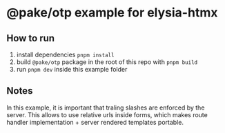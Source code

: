 # @pake/otp example for elysia-htmx

## How to run

1.  install dependencies `pnpm install`
2.  build `@pake/otp` package in the root of this repo with `pnpm build`
3.  run `pnpm dev` inside this example folder

## Notes

In this example, it is important that traling slashes are enforced by the server. This allows to use relative urls inside forms, which makes route handler implementation + server rendered templates portable.
